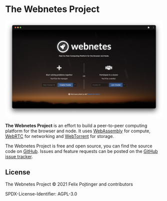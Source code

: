# The Webnetes Project

[![webnetesctl start screen](./getting-started/img/start.png)](https://webnetes.dev/)

**The Webnetes Project** is an effort to build a peer-to-peer computing platform for the browser and node. It uses [WebAssembly](https://en.wikipedia.org/wiki/WebAssembly) for compute, [WebRTC](https://en.wikipedia.org/wiki/WebRTC) for networking and [WebTorrent](https://en.wikipedia.org/wiki/WebTorrent) for storage.

The Webnetes Project is free and open source, you can find the source code on [GitHub](https://github.com/alphahorizonio/webnetes). Issues and feature requests can be posted on the [GitHub issue tracker](https://github.com/alphahorizonio/webnetes/issues).

## License

The Webnetes Project © 2021 Felix Pojtinger and contributors

SPDX-License-Identifier: AGPL-3.0
